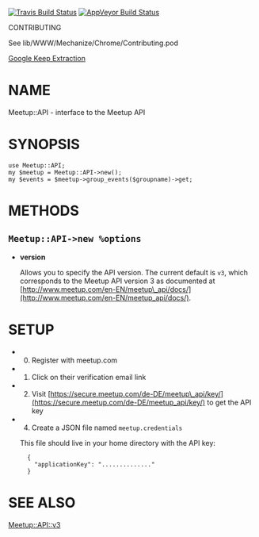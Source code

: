 
[![Travis Build Status](https://travis-ci.org/Corion/Meetup-API.svg?branch=master)](https://travis-ci.org/Corion/Meetup-API)
[![AppVeyor Build Status](https://ci.appveyor.com/api/projects/status/github/Corion/Meetup-API?branch=master&svg=true)](https://ci.appveyor.com/project/Corion/Meetup-API)

CONTRIBUTING

See lib/WWW/Mechanize/Chrome/Contributing.pod

[Google Keep Extraction](https://github.com/Corion/WWW-Mechanize-Chrome/raw/master/demo/keep-export-demo.mp4)

# NAME

Meetup::API - interface to the Meetup API

# SYNOPSIS

    use Meetup::API;
    my $meetup = Meetup::API->new();
    my $events = $meetup->group_events($groupname)->get;

# METHODS

## `Meetup::API->new %options`

- **version**

    Allows you to specify the API version. The current
    default is `v3`, which corresponds to the
    Meetup API version 3 as documented at
    [http://www.meetup.com/en-EN/meetup\_api/docs/](http://www.meetup.com/en-EN/meetup_api/docs/).

# SETUP

- 0. Register with meetup.com
- 1. Click on their verification email link
- 2. Visit [https://secure.meetup.com/de-DE/meetup\_api/key/](https://secure.meetup.com/de-DE/meetup_api/key/)
to get the API key
- 4. Create a JSON file named `meetup.credentials`

    This file should live in your
    home directory
    with the API key:

        {
          "applicationKey": ".............."
        }

# SEE ALSO

[Meetup::API::v3](https://metacpan.org/pod/Meetup::API::v3)
